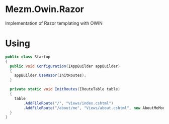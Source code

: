 Mezm.Owin.Razor
===============

Implementation of Razor templating with OWIN

Using
=====

```csharp
public class Startup
{
  public void Configuration(IAppBuilder appBuilder)
  {
    appBuilder.UseRazor(InitRoutes);
  }

  private static void InitRoutes(IRouteTable table)
  {
    table
        .AddFileRoute("/", "Views/index.cshtml")
        .AddFileRoute("/about/me", "Views/about.cshtml", new AboutMeModel { Name = "Val" });
  }
}
```
